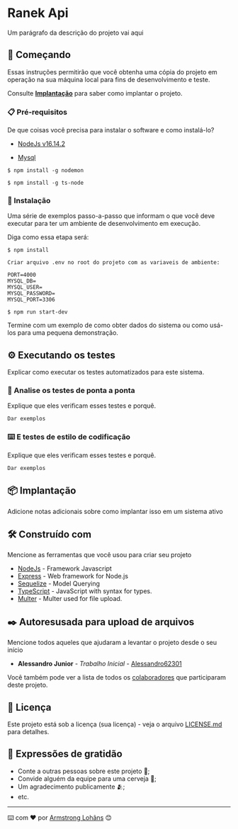 # Ranek Api

Um parágrafo da descrição do projeto vai aqui

## 🚀 Começando

Essas instruções permitirão que você obtenha uma cópia do projeto em operação na sua máquina local para fins de desenvolvimento e teste.

Consulte **[Implantação](#-implanta%C3%A7%C3%A3o)** para saber como implantar o projeto.

### 📋 Pré-requisitos

De que coisas você precisa para instalar o software e como instalá-lo?

* [NodeJs v16.14.2](https://nodejs.org/en/)

* [Mysql](https://www.mysql.com/downloads/)

```
$ npm install -g nodemon
```
```
$ npm install -g ts-node
```
### 🔧 Instalação

Uma série de exemplos passo-a-passo que informam o que você deve executar para ter um ambiente de desenvolvimento em execução.

Diga como essa etapa será:

```
$ npm install
```

```
Criar arquivo .env no root do projeto com as variaveis de ambiente:

PORT=4000
MYSQL_DB=
MYSQL_USER=
MYSQL_PASSWORD=
MYSQL_PORT=3306

```

```
$ npm run start-dev
```

Termine com um exemplo de como obter dados do sistema ou como usá-los para uma pequena demonstração.

## ⚙️ Executando os testes

Explicar como executar os testes automatizados para este sistema.

### 🔩 Analise os testes de ponta a ponta

Explique que eles verificam esses testes e porquê.

```
Dar exemplos
```

### ⌨️ E testes de estilo de codificação

Explique que eles verificam esses testes e porquê.

```
Dar exemplos
```

## 📦 Implantação

Adicione notas adicionais sobre como implantar isso em um sistema ativo

## 🛠️ Construído com

Mencione as ferramentas que você usou para criar seu projeto

* [NodeJs](https://nodejs.org/en/) - Framework Javascript
* [Express](https://expressjs.com/) - Web framework for Node.js
* [Sequelize](https://sequelize.org/) - Model Querying
* [TypeScript](https://www.typescriptlang.org/) - JavaScript with syntax for types.
* [Multer](https://www.npmjs.com/package/multer) - Multer used for file upload.

<!-- ## 🖇️ Colaborando

Por favor, leia o [COLABORACAO.md](https://gist.github.com/usuario/linkParaInfoSobreContribuicoes) para obter detalhes sobre o nosso código de conduta e o processo para nos enviar pedidos de solicitação.

## 📌 Versão

Nós usamos [SemVer](http://semver.org/) para controle de versão. Para as versões disponíveis, observe as [tags neste repositório](https://github.com/suas/tags/do/projeto).  -->

## ✒️ Autoresusada para upload de arquivos


Mencione todos aqueles que ajudaram a levantar o projeto desde o seu início

* **Alessandro Junior** - *Trabalho Inicial* - [Alessandro62301](https://github.com/alessandro62301)
<!-- * **Fulano De Tal** - *Documentação* - [fulanodetal](https://github.com/linkParaPerfil) -->

Você também pode ver a lista de todos os [colaboradores](https://github.com/usuario/projeto/colaboradores) que participaram deste projeto.

## 📄 Licença

Este projeto está sob a licença (sua licença) - veja o arquivo [LICENSE.md](https://github.com/usuario/projeto/licenca) para detalhes.

## 🎁 Expressões de gratidão

* Conte a outras pessoas sobre este projeto 📢;
* Convide alguém da equipe para uma cerveja 🍺;
* Um agradecimento publicamente 🫂;
* etc.


---
⌨️ com ❤️ por [Armstrong Lohãns](https://gist.github.com/lohhans) 😊
